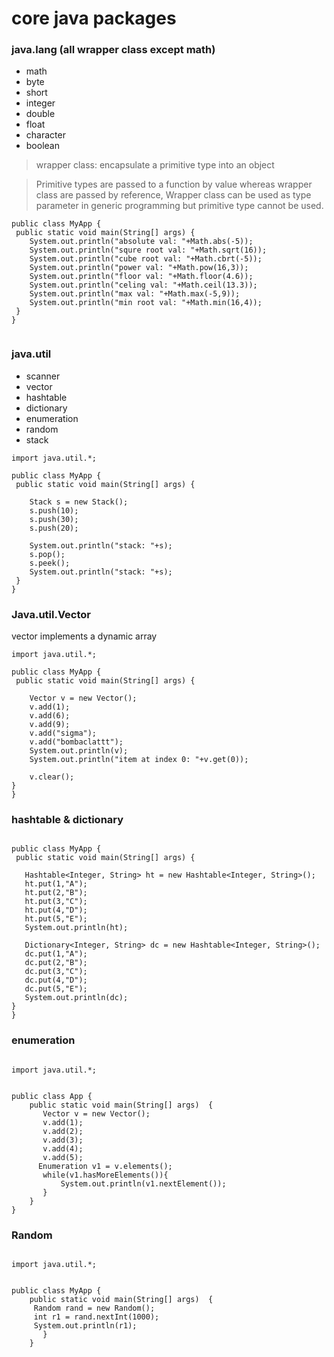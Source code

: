 # core java packages

### java.lang (all wrapper class except math)
  - math
  - byte
  - short
  - integer
  - double
  - float
  - character
  - boolean
> wrapper class: encapsulate a primitive type into an object

> Primitive types are passed to a function by value whereas wrapper class are passed by reference, 
Wrapper class can be used as type parameter in generic programming but primitive type cannot be used. 

```
public class MyApp {
 public static void main(String[] args) {
    System.out.println("absolute val: "+Math.abs(-5));
    System.out.println("squre root val: "+Math.sqrt(16));
    System.out.println("cube root val: "+Math.cbrt(-5));
    System.out.println("power val: "+Math.pow(16,3));
    System.out.println("floor val: "+Math.floor(4.6));
    System.out.println("celing val: "+Math.ceil(13.3));
    System.out.println("max val: "+Math.max(-5,9));
    System.out.println("min root val: "+Math.min(16,4));
 }   
}


```

### java.util
  - scanner
  - vector
  - hashtable
  - dictionary
  - enumeration
  - random
  - stack

```
import java.util.*;

public class MyApp {
 public static void main(String[] args) {

    Stack s = new Stack();
    s.push(10);
    s.push(30);
    s.push(20);

    System.out.println("stack: "+s);
    s.pop();
    s.peek();
    System.out.println("stack: "+s);
 }
}

```

### Java.util.Vector
vector implements a dynamic array
```
import java.util.*;

public class MyApp {
 public static void main(String[] args) {

    Vector v = new Vector();
    v.add(1);
    v.add(6);
    v.add(9);
    v.add("sigma");
    v.add("bombaclattt");
    System.out.println(v);
    System.out.println("item at index 0: "+v.get(0));

    v.clear();
}
}
```

### hashtable & dictionary
```

public class MyApp {
 public static void main(String[] args) {

   Hashtable<Integer, String> ht = new Hashtable<Integer, String>();
   ht.put(1,"A");
   ht.put(2,"B");
   ht.put(3,"C");
   ht.put(4,"D");
   ht.put(5,"E");
   System.out.println(ht);

   Dictionary<Integer, String> dc = new Hashtable<Integer, String>();
   dc.put(1,"A");
   dc.put(2,"B");
   dc.put(3,"C");
   dc.put(4,"D");
   dc.put(5,"E");
   System.out.println(dc);
}
}
```

### enumeration

```
 
import java.util.*;


public class App {
    public static void main(String[] args)  {
       Vector v = new Vector();
       v.add(1);
       v.add(2);
       v.add(3);
       v.add(4);
       v.add(5);
      Enumeration v1 = v.elements();
       while(v1.hasMoreElements()){
           System.out.println(v1.nextElement());
       }
    }
}
```

### Random
```
 
import java.util.*;


public class MyApp {
    public static void main(String[] args)  {
     Random rand = new Random();
     int r1 = rand.nextInt(1000);
     System.out.println(r1);
       }
    }

```

